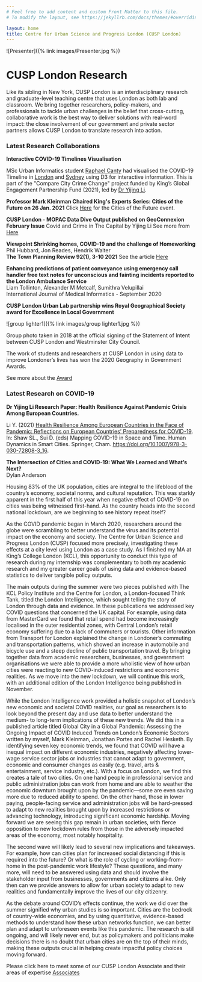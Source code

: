 ```yaml
---
# Feel free to add content and custom Front Matter to this file.
# To modify the layout, see https://jekyllrb.com/docs/themes/#overriding-theme-defaults

layout: home
title: Centre for Urban Science and Progress London (CUSP London)
---
```


![Presenter]({% link images/Presenter.jpg %})

# CUSP London Research

Like its sibling in New York, CUSP London is an interdisciplinary research and graduate-level teaching centre that uses London as both lab and classroom. We bring together researchers, policy-makers, and professionals to tackle urban challenges in the belief that cross-cutting, collaborative work is the best way to deliver solutions with real-word impact: the close involvement of our government and private sector partners allows CUSP London to translate research into action.

### Latest Research Collaborations

**Interactive COVID-19 Timelines Visualisation**

MSc Urban Informatics student [Raphael Canty](https://www.linkedin.com/in/raphael-canty/) had visualised the COVID-19 Timeline in [London](https://comparecitycrime.com/london/londonTimeline.html) and [Sydney](https://comparecitycrime.com/sydney/sydney_timeline.html) using D3 for interactive information. This is part of the "Compare City Crime Change" project funded by King’s Global Engagement Partnership Fund (2021), led by [Dr Yijing Li](https://www.linkedin.com/in/yijing-li-04b91594/).

**Professor Mark Kleinman Chaired King's Experts Series: Cities of the Future on 26 Jan. 2021**
Click [Here](https://www.youtube.com/watch?v=xa9BQfbdbek) for the Cities of the Future event.

**CUSP London - MOPAC Data Dive Output published on GeoConnexion February Issue**
Covid and Crime in The Capital by Yijing Li
See more from [Here](https://www.geoconnexion.com/publications/january-february-2021-uk-issue)

**Viewpoint Shrinking homes, COVID-19 and the challenge of Homeworking**<br>
Phil Hubbard, Jon Reades, Hendrik Walter <br>
**The Town Planning Review 92(1), 3-10 2021**
See the article [Here](https://kclpure.kcl.ac.uk/portal/en/publications/shrinking-homes-covid19-and-the-challenge-of-homeworking(a60cf579-bd50-4383-ade0-c8ddc2e967d9).html%20MK%20and%20CC%20to%20keep%20in%20touch%20with%20Phil%20and%20Jon)

**Enhancing predictions of patient conveyance using emergency call handler free text notes for unconscious and fainting incidents reported to the London Ambulance Service**<br>
Liam Tollinton, Alexander M Metcalf, Sumithra Velupillai<br>
International Journal of Medical Informatics - September 2020

**CUSP London Urban Lab partnership wins Royal Geographical Society award for Excellence in Local Government**

![group lighter1]({% link images/group lighter1.jpg %})

Group photo taken in 2018 at the official signing of the Statement of Intent between CUSP London and Westminster City Council.

The work of students and researchers at CUSP London in using data to improve Londoner’s lives has won the 2020 Geography in Government Awards.

See more about the [Award](https://www.kcl.ac.uk/news/cusp-london-urban-lab-partnership-wins-royal-geographical-society-award-for-excellence-in-local-government)

### Latest Research on COVID-19

**Dr Yijing Li Research Paper: Health Resilience Against Pandemic Crisis Among European Countries.**

Li Y. (2021) [Health Resilience Among European Countries in the Face of Pandemic: Reflections on European Countries’ Preparedness for COVID-19](https://link.springer.com/chapter/10.1007/978-3-030-72808-3_16). In: Shaw SL., Sui D. (eds) Mapping COVID-19 in Space and Time. Human Dynamics in Smart Cities. Springer, Cham. https://doi.org/10.1007/978-3-030-72808-3_16.

**The Intersection of Cities and COVID-19: What We Learned and What’s Next?**<br>
Dylan Anderson

Housing 83% of the UK population, cities are integral to the lifeblood of the country’s economy, societal norms, and cultural reputation. This was starkly apparent in the first half of this year when negative effect of COVID-19 on cities was being witnessed first-hand. As the country heads into the second national lockdown, are we beginning to see history repeat itself? 

As the COVID pandemic began in March 2020, researchers around the globe were scrambling to better understand the virus and its potential impact on the economy and society. The Centre for Urban Science and Progress London (CUSP) focused more precisely, investigating these effects at a city level using London as a case study. As I finished my MA at King’s College London (KCL), this opportunity to conduct this type of research during my internship was complementary to both my academic research and my greater career goals of using data and evidence-based statistics to deliver tangible policy outputs. 

The main outputs during the summer were two pieces published with The KCL Policy Institute and the Centre for London, a London-focused Think Tank, titled the London Intelligence, which sought telling the story of London through data and evidence. In these publications we addressed key COVID questions that concerned the UK capital. For example, using data from MasterCard we found that retail spend had become increasingly localised in the outer residential zones, with Central London’s retail economy suffering due to a lack of commuters or tourists. Other information from Transport for London explained the change in Londoner’s commuting and transportation patterns, which showed an increase in automobile and bicycle use and a steep decline of public transportation travel. By bringing together data from academic researchers, businesses, and government organisations we were able to provide a more wholistic view of how urban cities were reacting to new COVID-induced restrictions and economic realities. As we move into the new lockdown, we will continue this work, with an additional edition of the London Intelligence being published in November.

While the London Intelligence work provided a holistic snapshot of London’s new economic and societal COVID realities, our goal as researchers is to look beyond the present day and use data to better understand the medium- to long-term implications of these new trends. We did this in a published article titled Global City in a Global Pandemic: Assessing the Ongoing Impact of COVID Induced Trends on London’s Economic Sectors written by myself, Mark Kleinman, Jonathan Portes and Rachel Hesketh. By identifying seven key economic trends, we found that COVID will have a inequal impact on different economic industries, negatively affecting lower-wage service sector jobs or industries that cannot adapt to government, economic and consumer changes as easily (e.g. travel, arts & entertainment, service industry, etc.). With a focus on London, we find this creates a tale of two cities. On one hand people in professional service and public administration jobs can work from home and are able to weather the economic downturn brought upon by the pandemic—some are even saving more due to reduced ability to spend. On the other hand, those in lower paying, people-facing service and administration jobs will be hard-pressed to adapt to new realities brought upon by increased restrictions or advancing technology, introducing significant economic hardship. Moving forward we are seeing this gap remain in urban societies, with fierce opposition to new lockdown rules from those in the adversely impacted areas of the economy, most notably hospitality.

The second wave will likely lead to several new implications and takeaways. For example, how can cities plan for increased social distancing if this is required into the future? Or what is the role of cycling or working-from-home in the post-pandemic work lifestyle? These questions, and many more, will need to be answered using data and should involve the stakeholder input from businesses, governments and citizens alike. Only then can we provide answers to allow for urban society to adapt to new realities and fundamentally improve the lives of our city citizenry.

As the debate around COVID’s effects continue, the work we did over the summer signified why urban studies is so important. Cities are the bedrock of country-wide economies, and by using quantitative, evidence-based methods to understand how these urban networks function, we can better plan and adapt to unforeseen events like this pandemic. The research is still ongoing, and will likely never end, but as policymakers and politicians make decisions there is no doubt that urban cities are on the top of their minds, making these outputs crucial in helping create impactful policy choices moving forward. 

Please click here to meet some of our CUSP London Associate and their areas of expertise [Associates](https://cusplondon.ac.uk/associates.html)
